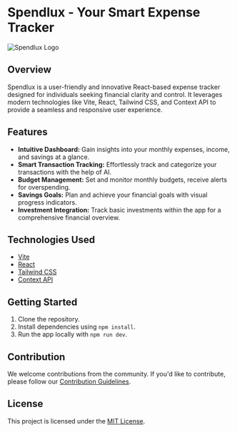 # Spendlux - Your Smart Expense Tracker

![Spendlux Logo](link-to-your-logo.png)

## Overview

Spendlux is a user-friendly and innovative React-based expense tracker designed for individuals seeking financial clarity and control. It leverages modern technologies like Vite, React, Tailwind CSS, and Context API to provide a seamless and responsive user experience.

## Features

- **Intuitive Dashboard:** Gain insights into your monthly expenses, income, and savings at a glance.
- **Smart Transaction Tracking:** Effortlessly track and categorize your transactions with the help of AI.
- **Budget Management:** Set and monitor monthly budgets, receive alerts for overspending.
- **Savings Goals:** Plan and achieve your financial goals with visual progress indicators.
- **Investment Integration:** Track basic investments within the app for a comprehensive financial overview.

## Technologies Used

- [Vite](https://vitejs.dev/)
- [React](https://reactjs.org/)
- [Tailwind CSS](https://tailwindcss.com/)
- [Context API](https://reactjs.org/docs/context.html)

## Getting Started

1. Clone the repository.
2. Install dependencies using `npm install`.
3. Run the app locally with `npm run dev`.

## Contribution

We welcome contributions from the community. If you'd like to contribute, please follow our [Contribution Guidelines](link-to-contributing.md).

## License

This project is licensed under the [MIT License](link-to-license.md).
